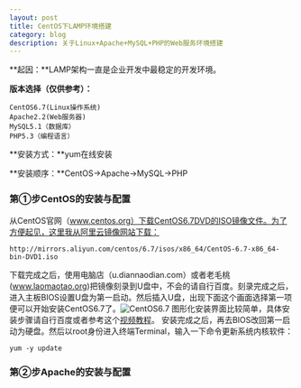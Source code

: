 ```yaml
---
layout: post
title: CentOS下LAMP环境搭建
category: blog
description: 关于Linux+Apache+MySQL+PHP的Web服务环境搭建
---
```


**起因：**LAMP架构一直是企业开发中最稳定的开发环境。

**版本选择（仅供参考）：**

    CentOS6.7(Linux操作系统)
    Apache2.2(Web服务器)
    MySQL5.1（数据库）
    PHP5.3（编程语言）
**安装方式：**yum在线安装

**安装顺序：**CentOS→Apache→MySQL→PHP
### 第①步CentOS的安装与配置
从CentOS官网（www.centos.org）下载CentOS6.7DVD的ISO镜像文件。为了方便起见，这里我从阿里云镜像网站下载：

    http://mirrors.aliyun.com/centos/6.7/isos/x86_64/CentOS-6.7-x86_64-bin-DVD1.iso
下载完成之后，使用电脑店（u.diannaodian.com）或者老毛桃(www.laomaotao.org)把镜像刻录到U盘中，不会的请自行百度。刻录完成之后，进入主板BIOS设置U盘为第一启动。然后插入U盘，出现下面这个画面选择第一项便可以开始安装CentOS6.7了。![CentOS6.7](http://ww3.sinaimg.cn/mw690/9325ea4dgw1f03y4kucocj20fe080q5g.jpg)
图形化安装界面比较简单，具体安装步骤请自行百度或者参考这个[视频教程](http://pan.baidu.com/s/1qXeJhTE)。
安装完成之后，再去BIOS改回第一启动为硬盘。然后以root身份进入终端Terminal，输入一下命令更新系统内核软件：

    yum -y update
### 第②步Apache的安装与配置

